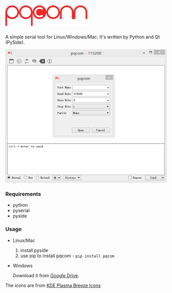![pqcom](img/pqcom-logo-expanded.png)
====================================

A simple serial tool for Linux/Windows/Mac. It's written by Python and Qt (PySide).

![pqcom](preview/pqcom.png)

### Requirements

-	python
-	pyserial
-	pyside

### Usage

-	Linux/Mac

	1. install pyside
	2. use pip to install pqcom - `pip install pqcom`


-	Windows

	Download it from [Google Drive](https://drive.google.com/file/d/0BwQmZU7Kqh7RVzRVaG9IVFd1REk/view?usp=sharing).
    
The icons are from [KDE Plasma Breeze Icons](https://github.com/NitruxSA/plasma-next-icons/)

